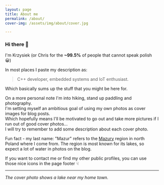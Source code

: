 ```yaml
---
layout: page
title: About me
permalink: /about/
cover-img: /assets/img/about/cover.jpg

---
```


### Hi there 👋

I'm Krzysiek (or Chris for the **~99.5%** of people that cannot speak polish 😀)  

In most places I paste my description as:
>C++ developer, embedded systems and IoT enthusiast.

Which basically sums up the stuff that you might be here for.

On a more personal note I'm into hiking, stand up paddling and photography.  
I'm setting myself an ambitious goal of using my own photos as cover images for blog posts.  
Which hopefully means I'll be motivated to go out and take more pictures if I run out of good cover photos...  
I will try to remember to add some description about each cover photo.

Fun fact - my last name: "Mazur" refers to the [Mazury](https://en.wikipedia.org/wiki/Mazury) region in north Poland where I come from. The region is most known for its lakes, so expect a lot of water in photos on the blog.

If you want to contact me or find my other public profiles, you can use those nice icons in the page footer ☟

-----
*The cover photo shows a lake near my home town.*